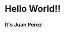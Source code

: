 <!DOCTYPE html>
<html lang="en">
<head>
<title>CECS105 Spring 2021</title>
</head>
<body>
<h1>Hello World!! </h1>
<h3> It's Juan Perez </h3>
</body>
</html>
